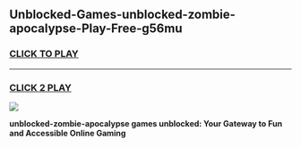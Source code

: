
## Unblocked-Games-unblocked-zombie-apocalypse-Play-Free-g56mu
<h3>
<a href="https://premium76.site?title=unblocked-zombie-apocalypse&ref=12A">CLICK TO PLAY</a></h3>
<hr>

<h3>
<a href="https://premium76.site?title=unblocked-zombie-apocalypse&ref=12A">CLICK 2 PLAY</a>
  
</h3>

<a href="https://premium76.site?title=unblocked-zombie-apocalypse&ref=12A"><img src="https://clearcache.store/games.png"></a>


**unblocked-zombie-apocalypse games unblocked: Your Gateway to Fun and Accessible Online Gaming**

